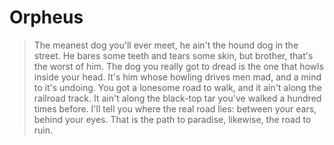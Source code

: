 # Orpheus
> The meanest dog you'll ever meet, he ain't the hound dog in the street. He bares some teeth and tears some skin, but brother, that's the worst of him. The dog you really got to dread is the one that howls inside your head. It's him whose howling drives men mad, and a mind to it's undoing. You got a lonesome road to walk, and it ain't along the railroad track. It ain't along the black-top tar you've walked a hundred times before. I'll tell you where the real road lies: between your ears, behind your eyes. That is the path to paradise, likewise, the road to ruin.
